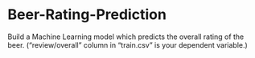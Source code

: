 # Beer-Rating-Prediction
Build a Machine Learning model which predicts the overall rating of the beer. (“review/overall” column in “train.csv” is your dependent variable.)
